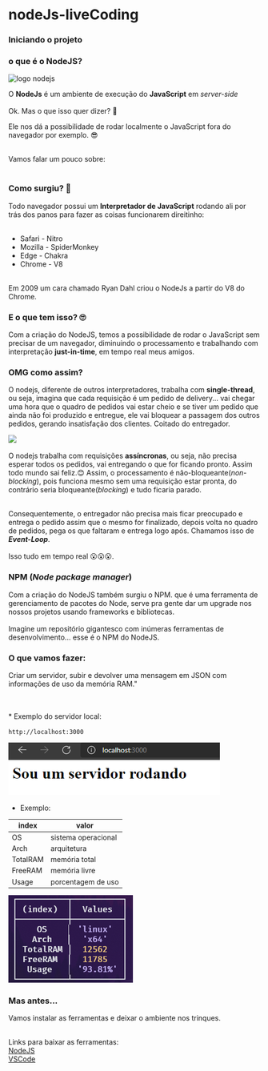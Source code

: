 # nodeJs-liveCoding


### Iniciando o projeto

### o que é o NodeJS?

<img src="https://cdn.pixabay.com/photo/2015/04/23/17/41/node-js-736399_1280.png" width="300px" alt="logo nodejs"/>

O **NodeJs** é um ambiente de execução do **JavaScript** em _server-side_
</br></br>
Ok. Mas o que isso quer dizer? 🤔

Ele nos dá a possibilidade de rodar localmente o JavaScript fora do navegador por exemplo. 😎
</br></br>

Vamos falar um pouco sobre:
</br></br>

### Como surgiu? 📒

Todo navegador possui um **Interpretador de JavaScript** rodando ali por trás dos panos para fazer as coisas funcionarem direitinho:</br></br>
* Safari - Nitro
* Mozilla - SpiderMonkey
* Edge - Chakra
* Chrome - V8
</br></br>

Em 2009 um cara chamado Ryan Dahl criou o NodeJs a partir do V8 do Chrome.

### E o que tem isso? 🙄

Com a criação do NodeJS, temos a possibilidade de rodar o JavaScript sem precisar de um navegador, diminuindo o processamento e trabalhando com interpretação __just-in-time__, em tempo real meus amigos.

### OMG como assim?

O nodejs, diferente de outros interpretadores, trabalha com __single-thread__, ou seja, imagina que cada requisição é um pedido de delivery... vai chegar uma hora que o quadro de pedidos vai estar cheio e se tiver um pedido que ainda não foi produzido e entregue, ele vai bloquear a passagem dos outros pedidos, gerando insatisfação dos clientes.
Coitado do entregador.

<img width='50px' src='https://i.pinimg.com/280x280_RS/59/36/19/593619745992a4f2c3ad22601542f138.jpg' />

O nodejs trabalha com requisições **assíncronas**, ou seja, não precisa esperar todos os pedidos, vai entregando o que for ficando pronto. Assim todo mundo sai feliz.😊
Assim, o processamento é não-bloqueante(_non-blocking_), pois funciona mesmo sem uma requisição estar pronta, do contrário seria bloqueante(_blocking_) e tudo ficaria parado.</br></br>

Consequentemente, o entregador não precisa mais ficar preocupado e entrega o pedido assim que o mesmo for finalizado, depois volta no quadro de pedidos, pega os que faltaram e entrega logo após. Chamamos isso de **_Event-Loop_**.</br></br>
Isso tudo em tempo real 😮😮😮.

### NPM (_Node package manager_)

Com a criação do NodeJS também surgiu o NPM. que é uma ferramenta de gerenciamento de pacotes do Node, serve pra gente dar um upgrade nos nossos projetos usando frameworks e bibliotecas.</br></br>
Imagine um repositório gigantesco com inúmeras ferramentas de desenvolvimento... esse é o NPM do NodeJS.

### O que vamos fazer:

<p>Criar um servidor, subir e devolver uma mensagem em JSON com informações de uso da memória RAM."</p></br></br>
* Exemplo do servidor local:

```
http://localhost:3000
```
<img src='https://github.com/DianaMartine/nodeJs-liveCoding-DIO/blob/main/Nodejs/assets/server.png?raw=true' alt='server' />

* Exemplo:

index   | valor
--------- | ------
OS | sistema operacional
Arch | arquitetura
TotalRAM | memória total
FreeRAM | memória livre
Usage | porcentagem de uso

<img src='https://github.com/DianaMartine/nodeJs-liveCoding-DIO/blob/main/Nodejs/assets/pcRamUsage.png?raw=true' alt='pcRamUsage' />

### Mas antes...

Vamos instalar as ferramentas e deixar o ambiente nos trinques.</br></br>

Links para baixar as ferramentas:</br>
[NodeJS](https://nodejs.org/en/)</br>
[VSCode](https://code.visualstudio.com/)


